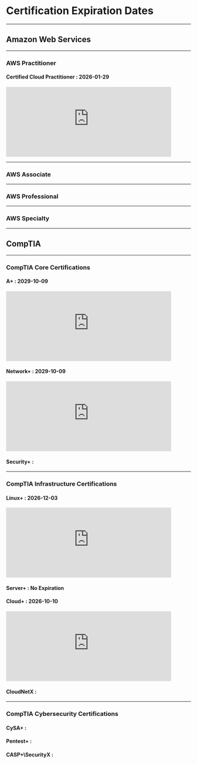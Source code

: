 # Certification Expiration Dates

---

## Amazon Web Services
---
### AWS Practitioner
#### Certified Cloud Practitioner : 2026-01-29
<iframe src="https://free.timeanddate.com/countdown/i9s0cehc/n405/cf111/cm0/cu4/ct0/cs0/ca0/cr1/ss0/cac000/cpc000/pct/tcf90/fn3/fs150/szw448/szh189/tatAWS%20Certified%20Cloud%20Practitioner/tac000/tptAWS%20Certified%20Cloud%20Practitioner/tpc000/matDays%20till%20Expiration/mac000/mptDays%20Since%20Expired/mpc000/iso2026-10-10T00:00:00/bo2/pd2" allowtransparency="true" frameborder="0" width="450" height="191"></iframe>

---
### AWS Associate

---
### AWS Professional

---
### AWS Specialty

---

## CompTIA
---
### CompTIA Core Certifications
#### A+ : 2029-10-09
<iframe src="https://free.timeanddate.com/countdown/i9s0cehc/n405/cf111/cm0/cu4/ct0/cs0/ca0/cr1/ss0/cac000/cpc000/pct/tcda291c/fn3/fs150/szw448/szh189/tatCompTIA%20A%2B%20ce/tac000/tptCompTIA%20A%2B%20ce/tpc000/matDays%20till%20Expiration/mac000/mptDays%20Since%20Expired/mpc000/iso2029-10-09T00:00:00/bo2/pd2" allowtransparency="true" frameborder="0" width="450" height="191"></iframe>

#### Network+ : 2029-10-09
<iframe src="https://free.timeanddate.com/countdown/i9s0cehc/n405/cf111/cm0/cu4/ct0/cs0/ca0/cr1/ss0/cac000/cpc000/pct/tcda291c/fn3/fs150/szw448/szh189/tatCompTIA%20Network%2B%20ce/tac000/tptCompTIA%20Network%2B%20ce/tpc000/matDays%20till%20Expiration/mac000/mptDays%20Since%20Expired/mpc000/iso2029-10-09T00:00:00/bo2/pd2" allowtransparency="true" frameborder="0" width="450" height="191"></iframe>

#### Security+ : 

---
### CompTIA Infrastructure Certifications
#### Linux+ : 2026-12-03
<iframe src="https://free.timeanddate.com/countdown/i9s0cehc/n405/cf111/cm0/cu4/ct0/cs0/ca0/cr1/ss0/cac000/cpc000/pct/tcda291c/fn3/fs150/szw448/szh189/tatCompTIA%20Linux%2B%20ce/tac000/tptCompTIA%20Linux%2B%20ce/tpc000/matDays%20till%20Expiration/mac000/mptDays%20Since%20Expired/mpc000/iso2026-12-03T00:00:00/bo2/pd2" allowtransparency="true" frameborder="0" width="450" height="191"></iframe>

#### Server+ : No Expiration

#### Cloud+ : 2026-10-10
<iframe src="https://free.timeanddate.com/countdown/i9s0cehc/n405/cf111/cm0/cu4/ct0/cs0/ca0/cr1/ss0/cac000/cpc000/pct/tcda291c/fn3/fs150/szw448/szh189/tatCompTIA%20Cloud%2B%20ce/tac000/tptCompTIA%20Cloud%2B%20ce/tpc000/matDays%20till%20Expiration/mac000/mptDays%20Since%20Expired/mpc000/iso2026-10-10T00:00:00/bo2/pd2" allowtransparency="true" frameborder="0" width="450" height="191"></iframe>

#### CloudNetX : 

---
### CompTIA Cybersecurity Certifications
#### CySA+ : 

#### Pentest+ : 

#### CASP+\SecurityX : 